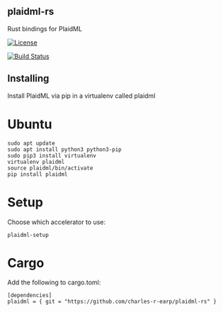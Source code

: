 ## plaidml-rs
Rust bindings for PlaidML

[![License](https://img.shields.io/badge/license-MIT-blue.svg)](https://github.com/charles-r-earp/plaidml-rs/LICENSE)

[![Build Status](https://travis-ci.org/charles-r-earp/plaidml-rs.svg?branch=master)](https://travis-ci.org/charles-r-earp/plaidml-rs)

## Installing
Install PlaidML via pip in a virtualenv called plaidml

# Ubuntu
    sudo apt update
    sudo apt install python3 python3-pip
    sudo pip3 install virtualenv
    virtualenv plaidml
    source plaidml/bin/activate
    pip install plaidml

# Setup
Choose which accelerator to use:

    plaidml-setup 

# Cargo
Add the following to cargo.toml:

    [dependencies]
    plaidml = { git = "https://github.com/charles-r-earp/plaidml-rs" }
